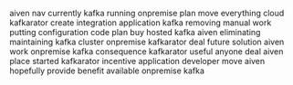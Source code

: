 aiven nav currently kafka running onpremise plan move everything cloud kafkarator create integration application kafka removing manual work putting configuration code plan buy hosted kafka aiven eliminating maintaining kafka cluster onpremise kafkarator deal future solution aiven work onpremise kafka consequence kafkarator useful anyone deal aiven place started kafkarator incentive application developer move aiven hopefully provide benefit available onpremise kafka
